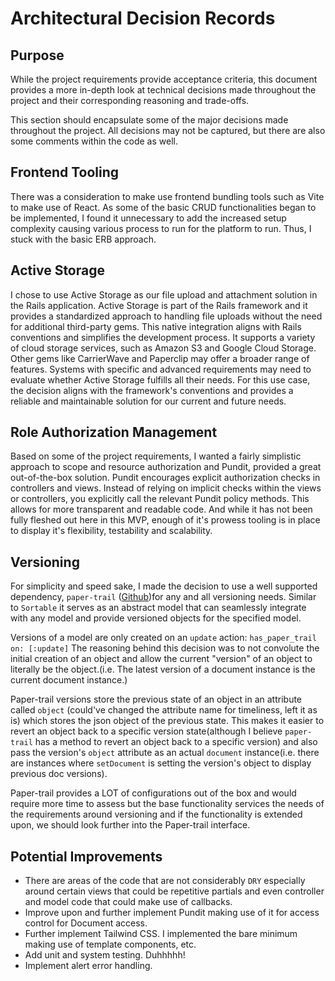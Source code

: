 # Architectural Decision Records

## Purpose
While the project requirements provide acceptance criteria, this document provides a more in-depth look at technical decisions made throughout the project and their corresponding reasoning and trade-offs.

This section should encapsulate some of the major decisions made throughout the project. All decisions may not be captured, but there are also some comments within the code as well.

## Frontend Tooling
There was a consideration to make use frontend bundling tools such as Vite to make use of React. As some of the basic CRUD functionalities began to be implemented, I found it unnecessary to add the increased setup complexity causing various process to run for the platform to run. Thus, I stuck with the basic ERB approach.

## Active Storage
I chose to use Active Storage as our file upload and attachment solution in the Rails application. Active Storage is part of the Rails framework and it provides a standardized approach to handling file uploads without the need for additional third-party gems. This native integration aligns with Rails conventions and simplifies the development process. It supports a variety of cloud storage services, such as Amazon S3 and Google Cloud Storage. Other gems like CarrierWave and Paperclip may offer a broader range of features. Systems with specific and advanced requirements may need to evaluate whether Active Storage fulfills all their needs. For this use case, the decision aligns with the framework's conventions and provides a reliable and maintainable solution for our current and future needs.

## Role Authorization Management
Based on some of the project requirements, I wanted a fairly simplistic approach to scope and resource authorization and Pundit, provided a great out-of-the-box solution. Pundit encourages explicit authorization checks in controllers and views. Instead of relying on implicit checks within the views or controllers, you explicitly call the relevant Pundit policy methods. This allows for more transparent and readable code. And while it has not been fully fleshed out here in this MVP, enough of it's prowess tooling is in place to display it's flexibility, testability and scalability.

## Versioning
For simplicity and speed sake, I made the decision to use a well supported dependency, `paper-trail` ([Github](https://github.com/paper-trail-gem/paper_trail))for any and all versioning needs. Similar to `Sortable` it serves as an abstract model that can seamlessly integrate with any model and provide versioned objects for the specified model.

Versions of a model are only created on an `update` action:
`has_paper_trail on: [:update]`
The reasoning behind this decision was to not convolute the initial creation of an object and allow the current "version" of an object to literally be the object.(i.e. The latest version of a document instance is the current document instance.)

Paper-trail versions store the previous state of an object in an attribute called `object` (could've changed the attribute name for timeliness, left it as is) which stores the json object of the previous state. This makes it easier to revert an object back to a specific version state(although I believe `paper-trail` has a method to revert an object back to a specific version) and also pass the version's `object` attribute as an actual `document` instance(i.e. there are instances where `setDocument` is setting the version's object to display previous doc versions).

Paper-trail provides a LOT of configurations out of the box and would require more time to assess but the base functionality services the needs of the requirements around versioning and if the functionality is extended upon, we should look further into the Paper-trail interface.


## Potential Improvements
- There are areas of the code that are not considerably `DRY` especially around certain views that could be repetitive partials and even controller and model code that could make use of callbacks. 
- Improve upon and further implement Pundit making use of it for access control for Document access.
- Further implement Tailwind CSS. I implemented the bare minimum making use of template components, etc.
- Add unit and system testing. Duhhhhh!
- Implement alert error handling.


